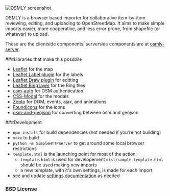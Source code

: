 ![OSMLY screenshot](https://raw.github.com/aaronlidman/osmly/master/example.jpg)

OSMLY is a browser based importer for collaborative item-by-item reviewing, editing, and uploading to OpenStreetMap. It aims to make simple imports easier, more cooperative, and less error prone, from shapefile (or whatever) to upload.

These are the clientside components, serverside components are at [osmly-server](http://github.com/aaronlidman/osmly-server).

###Libraries that make this possbile
- [Leaflet](leafletjs.com) for the map
- [Leaflet Label plugin](https://github.com/Leaflet/Leaflet.label) for the labels
- [Leaflet Draw plugin](https://github.com/Leaflet/Leaflet.draw) for editting
- [Leaflet Bing layer](https://github.com/shramov/leaflet-plugins/blob/master/layer/tile/Bing.js) for the Bing tiles
- [osm-auth](https://github.com/osmlab/osm-auth) for OSM authentication
- [CSS-Modal](http://drublic.github.io/css-modal/) for the modals
- [Zepto](http://zeptojs.com/) for DOM, events, ajax, and animations
- [Foundicons](http://zurb.com/playground/foundation-icons) for the icons
- [osm-and-geojson](http://github.com/aaronlidman/osm-and-geojson) for converting between osm and geojson

###Development
- `npm install` for build dependencies (not needed if you're not building)
- `make` to build
- `python -m SimpleHTTPServer` to get around some local browser restrictions
- `template.html` is the launching point for most of the action
    - `template.html` is used for developement `dist/sample-template.html` should be used making new imports
    - a new template, with it's own settings, is made for each import
- see and update [settings documentation](settings_documentation.md) as needed

### BSD License
